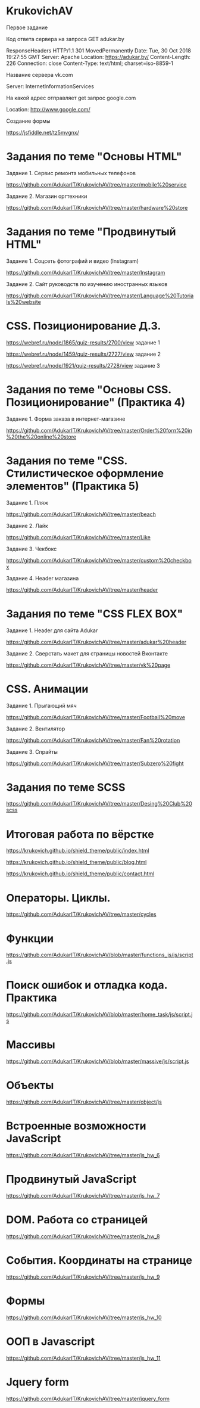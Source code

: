 # KrukovichAV

Первое задание

Код ответа сервера на запроса GET adukar.by

ResponseHeaders HTTP/1.1 301 MovedPermanently Date: Tue, 30 Oct 2018 19:27:55 GMT Server: Apache Location: https://adukar.by/ Content-Length: 226 Connection: close Content-Type: text/html; charset=iso-8859-1

Название сервера vk.com

Server: InternetInformationServices

На какой адрес отправляет get запрос google.com

Location: http://www.google.com/

Создание формы

https://jsfiddle.net/tz5mvgnx/

# Задания по теме "Основы HTML"

Задание 1. Сервис ремонта мобильных телефонов

https://github.com/AdukarIT/KrukovichAV/tree/master/mobile%20service

Задание 2. Магазин оргтехники

https://github.com/AdukarIT/KrukovichAV/tree/master/hardware%20store

# Задания по теме "Продвинутый HTML"

Задание 1. Соцсеть фотографий и видео (Instagram)

https://github.com/AdukarIT/KrukovichAV/tree/master/Instagram

Задание 2. Сайт руководств по изучению иностранных языков

https://github.com/AdukarIT/KrukovichAV/tree/master/Language%20Tutorials%20website

# CSS. Позиционирование Д.З.

https://webref.ru/node/1865/quiz-results/2700/view задание 1

https://webref.ru/node/1459/quiz-results/2727/view задание 2

https://webref.ru/node/1921/quiz-results/2728/view задание 3

# Задания по теме "Основы CSS. Позиционирование" (Практика 4)

Задание 1. Форма заказа в интернет-магазине

https://github.com/AdukarIT/KrukovichAV/tree/master/Order%20forn%20in%20the%20online%20store

# Задания по теме "CSS. Стилистическое оформление элементов" (Практика 5)

Задание 1. Пляж

https://github.com/AdukarIT/KrukovichAV/tree/master/beach

Задание 2. Лайк

https://github.com/AdukarIT/KrukovichAV/tree/master/Like

Задание 3. Чекбокс

https://github.com/AdukarIT/KrukovichAV/tree/master/custom%20checkbox

Задание 4. Header магазина

https://github.com/AdukarIT/KrukovichAV/tree/master/header

# Задания по теме "CSS FLEX BOX"

Задание 1. Header для сайта Adukar

https://github.com/AdukarIT/KrukovichAV/tree/master/adukar%20header

Задание 2. Сверстать макет для страницы новостей Вконтакте

https://github.com/AdukarIT/KrukovichAV/tree/master/vk%20page

# CSS. Анимации

Задание 1. Прыгающий мяч

https://github.com/AdukarIT/KrukovichAV/tree/master/Football%20move

Задание 2. Вентилятор

https://github.com/AdukarIT/KrukovichAV/tree/master/Fan%20rotation

Задание 3. Спрайты

https://github.com/AdukarIT/KrukovichAV/tree/master/Subzero%20fight

# Задания по теме SCSS

https://github.com/AdukarIT/KrukovichAV/tree/master/Desing%20Club%20scss

# Итоговая работа по вёрстке

https://krukovich.github.io/shield_theme/public/index.html

https://krukovich.github.io/shield_theme/public/blog.html

https://krukovich.github.io/shield_theme/public/contact.html

# Операторы. Циклы.

https://github.com/AdukarIT/KrukovichAV/tree/master/cycles

# Функции 

https://github.com/AdukarIT/KrukovichAV/blob/master/functions_js/js/script.js

# Поиск ошибок и отладка кода. Практика

https://github.com/AdukarIT/KrukovichAV/blob/master/home_task/js/script.js

# Массивы

https://github.com/AdukarIT/KrukovichAV/blob/master/massive/js/script.js

# Объекты

https://github.com/AdukarIT/KrukovichAV/tree/master/object/js

# Встроенные возможности JavaScript

https://github.com/AdukarIT/KrukovichAV/tree/master/js_hw_6

# Продвинутый JavaScript

https://github.com/AdukarIT/KrukovichAV/tree/master/js_hw_7

# DOM. Работа со страницей

https://github.com/AdukarIT/KrukovichAV/tree/master/js_hw_8

# События. Координаты на странице

https://github.com/AdukarIT/KrukovichAV/tree/master/js_hw_9

# Формы

https://github.com/AdukarIT/KrukovichAV/tree/master/js_hw_10

# ООП в Javascript

https://github.com/AdukarIT/KrukovichAV/tree/master/js_hw_11

# Jquery form 

https://github.com/AdukarIT/KrukovichAV/tree/master/jquery_form
